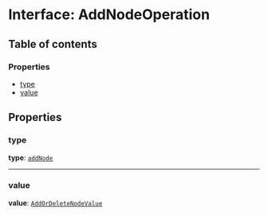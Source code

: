# Interface: AddNodeOperation

## Table of contents

### Properties

* [type](/auto-docs/free-layout-editor/interfaces/AddNodeOperation.md#type)
* [value](/auto-docs/free-layout-editor/interfaces/AddNodeOperation.md#value)

## Properties

### type

**type**: [`addNode`](/auto-docs/free-layout-editor/enums/OperationType.md#addnode)

***

### value

**value**: [`AddOrDeleteNodeValue`](/auto-docs/free-layout-editor/interfaces/AddOrDeleteNodeValue.md)
